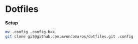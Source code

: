 # Dotfiles

**Setup**

```bash
mv .config .config.bak
git clone git@github.com:mvondomaros/dotfiles.git .config
```
